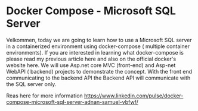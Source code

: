 # Docker Compose - Microsoft SQL Server

Velkommen, today we are going to learn how to use a Microsoft SQL server in a containerized environment using docker-compose ( multiple container environments). If you are interested in learning what docker-compose is please read my previous article here and also on the official docker's website here.
We will use Asp.net core MVC (front-end) and Asp-net WebAPI ( backend) projects to demonstrate the concept. With the front end communicating to the backend API the Backend API will communicate with the SQL server only.

Reas here for more information
https://www.linkedin.com/pulse/docker-compose-microsoft-sql-server-adnan-samuel-vbfwf/
